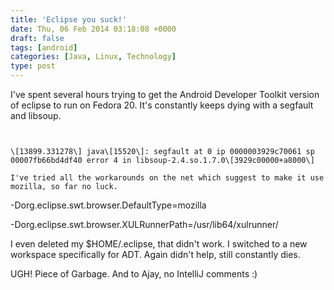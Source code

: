 ```yaml
---
title: 'Eclipse you suck!'
date: Thu, 06 Feb 2014 03:18:08 +0000
draft: false
tags: [android]
categories: [Java, Linux, Technology]
type: post
---
```


I've spent several hours trying to get the Android Developer Toolkit version of eclipse to run on Fedora 20. It's constantly keeps dying with a segfault and libsoup.

```


\[13899.331278\] java\[15520\]: segfault at 0 ip 0000003929c70061 sp 00007fb66bd4df40 error 4 in libsoup-2.4.so.1.7.0\[3929c00000+a8000\]

I've tried all the workarounds on the net which suggest to make it use mozilla, so far no luck.

```


-Dorg.eclipse.swt.browser.DefaultType=mozilla

-Dorg.eclipse.swt.browser.XULRunnerPath=/usr/lib64/xulrunner/

I even deleted my $HOME/.eclipse, that didn't work. I switched to a new workspace specifically for ADT. Again didn't help, still constantly dies.

UGH! Piece of Garbage. And to Ajay, no IntelliJ comments :)


```
```